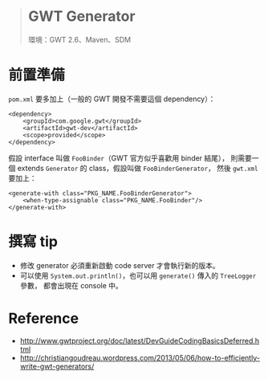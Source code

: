 > # GWT Generator #
> 環境：GWT 2.6、Maven、SDM


前置準備
========
`pom.xml` 要多加上（一般的 GWT 開發不需要這個 dependency）：

	<dependency>
		<groupId>com.google.gwt</groupId>
		<artifactId>gwt-dev</artifactId>
		<scope>provided</scope>
	</dependency>
	
假設 interface 叫做 `FooBinder`（GWT 官方似乎喜歡用 binder 結尾），
則需要一個 extends `Generator` 的 class，假設叫做 `FooBinderGenerator`，
然後 `gwt.xml` 要加上：

	<generate-with class="PKG_NAME.FooBinderGenerator">
		<when-type-assignable class="PKG_NAME.FooBinder"/>
	</generate-with>
	

撰寫 tip
========
* 修改 generator 必須重新啟動 code server 才會執行新的版本。
* 可以使用 `System.out.println()`，也可以用 `generate()` 傳入的 `TreeLogger` 參數，
	都會出現在 console 中。


Reference
=========
* http://www.gwtproject.org/doc/latest/DevGuideCodingBasicsDeferred.html
* http://christiangoudreau.wordpress.com/2013/05/06/how-to-efficiently-write-gwt-generators/